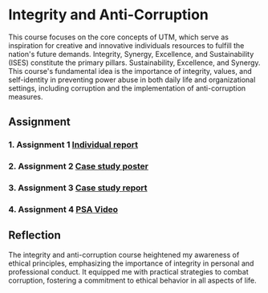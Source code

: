 # Integrity and Anti-Corruption
This course focuses on the core concepts of UTM, which serve as inspiration for creative and innovative individuals resources to fulfill the nation's future demands. Integrity, Synergy, Excellence, and Sustainability (ISES) constitute the primary pillars. Sustainability, Excellence, and Synergy. This course's fundamental idea is the importance of integrity, values, and self-identity in preventing power abuse in both daily life and organizational settings, including corruption and the implementation of anti-corruption measures.

## Assignment 
### 1.  Assignment 1 [Individual report](https://github.com/TehRuQian/SECPH-Data-Engineering-UTM/blob/main/SECPH-Year1-Sem1/Integrity%20and%20Anti-Corruption/TEH%20RU%20QIAN%20interactive%20report.pdf)
### 2. Assignment 2 [Case study poster](https://github.com/TehRuQian/SECPH-Data-Engineering-UTM/blob/main/SECPH-Year1-Sem1/Integrity%20and%20Anti-Corruption/POSTER%20CL02%20SECTION10%20GROUP7.pdf)
### 3. Assignment 3 [Case study report](https://github.com/TehRuQian/SECPH-Data-Engineering-UTM/blob/main/SECPH-Year1-Sem1/Integrity%20and%20Anti-Corruption/CL02%20REPORT(1).edited.pdf)

### 4. Assignment 4 [PSA Video](https://youtu.be/eanoFVoSz74?feature=shared)

## Reflection
  
The integrity and anti-corruption course heightened my awareness of ethical principles, emphasizing the importance of integrity in personal and professional conduct. It equipped me with practical strategies to combat corruption, fostering a commitment to ethical behavior in all aspects of life.




